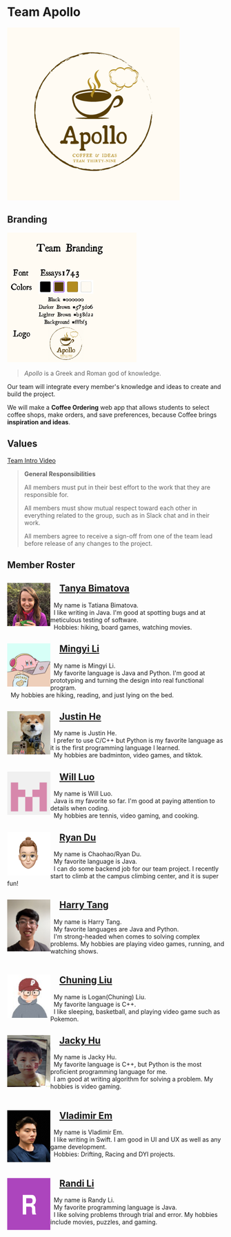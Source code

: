 # Team Apollo
<img src="branding/Team39-logo.png" width="400" height="400" />


## Branding
<img src="branding/materials.png" width="300" height="300" />

> *Apollo* is a Greek and Roman god of knowledge. 

Our team will integrate every member's knowledge and ideas to create and build the project. 

We will make a **Coffee Ordering** web app that allows students to select coffee shops, make orders, and save preferences, because Coffee brings **inspiration and ideas**.


## Values

[Team Intro Video](videos/teamintro.mp4)
> **General Responsibilities**
>
> All members must put in their best effort to the work that they are responsible for. 
> 
> All members must show mutual respect toward each other in everything related to the group, such as in Slack chat and in their work. 
> 
> All members agree to receive a sign-off from one of the team lead before release of any changes to the project.


## Member Roster

<div>
    <img style="float: left;" src="page/tanya.jpg" width="100" height="100" />
    <div padding-left="40">
        <h2>&emsp;<a href="https://github.com/tanya-bimatova">Tanya Bimatova</a></h2>
        <p>&nbsp; My name is Tatiana Bimatova. 
        <br/> &nbsp; I like writing in Java. I'm good at spotting bugs and at meticulous testing of software.
        <br/>&nbsp; Hobbies: hiking, board games, watching movies.</p>
    </div>
</div>

<div>
    <img style="float: left;" src="page/mingyi.JPG" width="100" height="100" />
    <div>
        <h2>&emsp;<a href="https://github.com/mingyi09">Mingyi Li</a></h2>
        <p>&nbsp; My name is Mingyi Li. 
        <br/> &nbsp; My favorite language is Java and Python. I'm good at prototyping and turning the design into real functional program. 
        <br/> &nbsp; My hobbies are hiking, reading, and just lying on the bed.</p>
    </div>
</div>

<div>
    <img style="float: left;" src="page/justin.jpg" width="100" height="100" />
    <div>
        <h2>&emsp;<a href="https://github.com/Hi9173">Justin He</a></h2>
        <p>&nbsp; My name is Justin He.
        <br/> &nbsp; I prefer to use C/C++ but Python is my favorite language as it is the first programming language I learned. 
        <br/> &nbsp; My hobbies are badminton, video games, and tiktok.</p>
    </div>
</div>

<div>
    <img style="float: left;" src="page/will.png" width="100" height="100" />
    <div>
        <h2>&emsp;<a href="https://github.com/alien-traveler">Will Luo</a></h2>
        <p>&nbsp; My name is Will Luo.
        <br/> &nbsp; Java is my favorite so far. I'm good at paying attention to details when coding.
        <br/> &nbsp; My hobbies are tennis, video gaming, and cooking.</p>
    </div>
</div>

<div>
    <img style="float: left;" src="page/ryan.png" width="100" height="100" />
    <div>
        <h2>&emsp;<a href="https://github.com/chaohaodu">Ryan Du</a></h2>
        <p>&nbsp; My name is Chaohao/Ryan Du.
        <br/> &nbsp; My favorite language is Java.
        <br/> &nbsp; I can do some backend job for our team project. I recently start to climb at the campus climbing center, and it is super fun! </p>
    </div>
</div>

<div>
    <img style="float: left;" src="page/harry.jpg" width="100" height="120" />
    <div>
        <h2>&emsp;<a href="https://github.com/harryt1002">Harry Tang</a></h2>
        <p>&nbsp; My name is Harry Tang.
        <br/> &nbsp; My favorite languages are Java and Python. 
        <br/> &nbsp; I'm strong-headed when comes to solving complex problems. My hobbies are playing video games, running, and watching shows.
        <br/> &nbsp; </p>
    </div>
</div>

<div>
    <img style="float: left;" src="page/chuning.jpg" width="100" height="100" />
    <div>
        <h2>&emsp;<a href="https://github.com/JavaPersuader">Chuning Liu</a></h2>
        <p>&nbsp; My name is Logan(Chuning) Liu.
        <br/> &nbsp; My favorite language is C++. 
        <br/> &nbsp; I like sleeping, basketball, and playing video game such as Pokemon.</p>
    </div>
</div>

<div>
    <img style="float: left;" src="page/Jacky.jpg" width="100" height="120" />
    <div>
        <h2>&emsp;<a href="https://github.com/J4cky1ove">Jacky Hu</a></h2>
        <p>&nbsp; My name is Jacky Hu.
        <br/> &nbsp; My favorite language is C++, but Python is the most proficient programming language for me.
        <br/> &nbsp; I am good at writing algorithm for solving a problem. My hobbies is video gaming. <br/> &nbsp; </p>
    </div>
</div>

<div>
    <img style="float: left;" src="page/vladimir.jpg" width="100" height="120" />
    <div>
        <h2>&emsp;<a href="https://github.com/Noctrn">Vladimir Em</a></h2>
        <p>&nbsp; My name is Vladimir Em. 
        <br/> &nbsp; I like writing in Swift. I am good in UI and UX as well as any game development.
        <br/> &nbsp; Hobbies: Drifting, Racing and DYI projects. <br/> &nbsp; </p>
    </div>
</div>

<div>
    <img style="float: left;" src="page/randi.png" width="100" height="120" />
    <div>
        <h2>&emsp;<a href="https://github.com/RandiLi">Randi Li</a></h2>
        <p>&nbsp; My name is Randy Li. 
        <br/> &nbsp; My favorite programming language is Java. 
        <br/> &nbsp; I like solving problems through trial and error. My hobbies include movies, puzzles, and gaming. <br/> &nbsp; </p>
    </div>
</div>